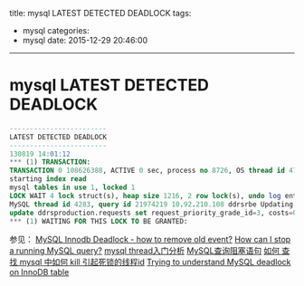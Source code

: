 title: mysql LATEST DETECTED DEADLOCK
tags:
  - mysql
categories:
  - mysql
date: 2015-12-29 20:46:00
---

# mysql LATEST DETECTED DEADLOCK

``` sql
------------------------
LATEST DETECTED DEADLOCK
------------------------
130819 14:01:12
*** (1) TRANSACTION:
TRANSACTION 0 108626388, ACTIVE 0 sec, process no 8726, OS thread id 47220783470912
starting index read
mysql tables in use 1, locked 1
LOCK WAIT 4 lock struct(s), heap size 1216, 2 row lock(s), undo log entries 1
MySQL thread id 4283, query id 21974219 10.92.210.108 ddrsrbe Updating
update ddrsproduction.requests set request_priority_grade_id=3, costs=0, data_version=1, date_completed='2013-08-19 13:59:39', date_end='2013-05-24 23:59:00', date_required_by='2013-08-26 13:57:31', date_start='2013-05-19 00:01:00', date_submitted='2013-08-19 13:57:31', designated_authority_id=84528, is_manual=1, missed_sla_reason=null, missed_sla_reason_ask_user=null, product_id=35, request_cost_status_id=0, request_delivery_method_id=0, request_legislation_id=0, request_method_id=0, request_reason_id=1, request_result_status_id=null, origin_id=0, request_status_id=2, request_type_id=1, result_row_count=2, results_last_downloaded=null, site_processed='KNOW', time_zone=null, urn='LBP/281/35/12 (CONS)', user_id=2357, vf_rep_id=8 where request_id=132536
*** (1) WAITING FOR THIS LOCK TO BE GRANTED:
```

参见：
[MySQL Innodb Deadlock - how to remove old event?](http://stackoverflow.com/questions/21573684/mysql-innodb-deadlock-how-to-remove-old-event)
[How can I stop a running MySQL query?](http://stackoverflow.com/questions/3787651/how-can-i-stop-a-running-mysql-query)
[mysql thread入门分析](http://blog.csdn.net/wyzxg/article/details/8258033)
[MySQL查询阻塞语句](http://blog.itpub.net/29254281/viewspace-1420158/)
[如何 查找 mysql 中如何 kill 引起死锁的线程id](http://zhidao.baidu.com/link?url=Dbx5nrJ-HniRjqzX4UvKkXdoIAhUwCsMfriWuVBZFPTtNfkTWxQYtFz6WFNM54STI3AhdNkzP7QduoJNKTlPIfSHsLtv6Ql63lyDKmq9qT3)
[Trying to understand MySQL deadlock on InnoDB table](http://stackoverflow.com/questions/11331029/trying-to-understand-mysql-deadlock-on-innodb-table)
